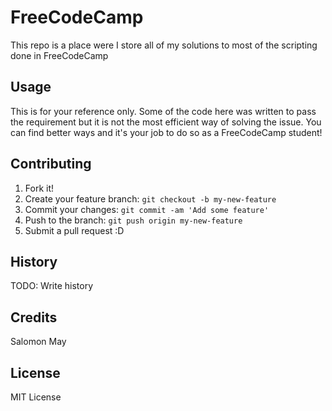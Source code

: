 # FreeCodeCamp

This repo is a place were I store all of my solutions to most of the scripting done in FreeCodeCamp

## Usage

This is for your reference only. Some of the code here was written to pass the requirement but it is not the most efficient way of solving the issue. You can find better ways and it's your job to do so as a FreeCodeCamp student!

## Contributing

1. Fork it!
2. Create your feature branch: `git checkout -b my-new-feature`
3. Commit your changes: `git commit -am 'Add some feature'`
4. Push to the branch: `git push origin my-new-feature`
5. Submit a pull request :D

## History

TODO: Write history

## Credits

Salomon May

## License

MIT License
